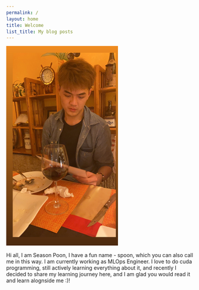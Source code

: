 ```yaml
---
permalink: /
layout: home
title: Welcome
list_title: My blog posts
---
```


<img src="../assets/imgs/isme.jpg" width="300px">

Hi all, I am Season Poon, I have a fun name - spoon, which you can also call me in this way. I am currently working as MLOps Engineer. I love to do cuda programming, still actively learning everything about it, and recently I decided to share my learning journey here, and I am glad you would read it and learn alognside me :)!

[gh-site]: https://pages.github.com/
[minima]: https://github.com/jekyll/minima/tree/2.5-stable
[jk]: https://jekyllrb.com/
[gh]: https://help.github.com/en/github/working-with-github-pages`